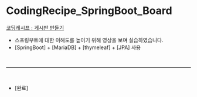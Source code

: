 # CodingRecipe_SpringBoot_Board

[코딩레시프 :  게시판 만들기](https://www.youtube.com/watch?v=frI5CoZe-vE&list=PLZzruF3-_clsWF2aULPsUPomgolJ-idGJ&index=2)


- 스프링부트에 대한 이해도를 높이기 위해 영상을 보며 실습하였습니다.
- [SpringBoot] + [MariaDB] + [thymeleaf] + [JPA] 사용

<br>

---
<br>

- [완료]
